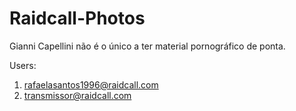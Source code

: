 # Raidcall-Photos
Gianni Capellini não é o único a ter material pornográfico de ponta.

Users: 
1. rafaelasantos1996@raidcall.com
2. transmissor@raidcall.com
